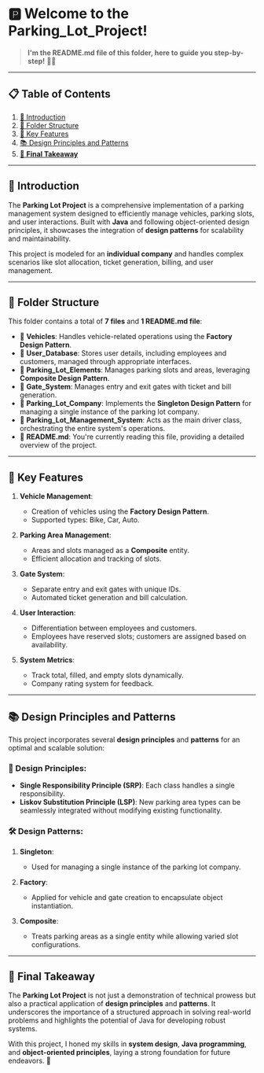 # 🅿️ Welcome to the Parking_Lot_Project!
> **I'm the README.md file of this folder, here to guide you step-by-step!** 🚗🚦

---

## 📋 **Table of Contents**

1. [📖 Introduction](#-introduction)
2. [📂 Folder Structure](#-folder-structure)
3. [🚀 Key Features](#-key-features)
4. [📚 Design Principles and Patterns](#-design-principles-and-patterns)
5. [🎯 **Final Takeaway**](#-final-takeaway)

---

## 📖 **Introduction**

The **Parking Lot Project** is a comprehensive implementation of a parking management system designed to efficiently manage vehicles, parking slots, and user interactions. Built with **Java** and following object-oriented design principles, it showcases the integration of **design patterns** for scalability and maintainability.

This project is modeled for an **individual company** and handles complex scenarios like slot allocation, ticket generation, billing, and user management.

---

## 📂 **Folder Structure**

This folder contains a total of **7 files** and **1 README.md file**:

- 📁 **Vehicles**: Handles vehicle-related operations using the **Factory Design Pattern**.
- 📁 **User_Database**: Stores user details, including employees and customers, managed through appropriate interfaces.
- 📁 **Parking_Lot_Elements**: Manages parking slots and areas, leveraging **Composite Design Pattern**.
- 📁 **Gate_System**: Manages entry and exit gates with ticket and bill generation.
- 📄 **Parking_Lot_Company**: Implements the **Singleton Design Pattern** for managing a single instance of the parking lot company.
- 📄 **Parking_Lot_Management_System**: Acts as the main driver class, orchestrating the entire system's operations.
- 📄 **README.md**: You're currently reading this file, providing a detailed overview of the project.

---

## 🚀 **Key Features**

1. **Vehicle Management**:
    - Creation of vehicles using the **Factory Design Pattern**.
    - Supported types: Bike, Car, Auto.

2. **Parking Area Management**:
    - Areas and slots managed as a **Composite** entity.
    - Efficient allocation and tracking of slots.

3. **Gate System**:
    - Separate entry and exit gates with unique IDs.
    - Automated ticket generation and bill calculation.

4. **User Interaction**:
    - Differentiation between employees and customers.
    - Employees have reserved slots; customers are assigned based on availability.

5. **System Metrics**:
    - Track total, filled, and empty slots dynamically.
    - Company rating system for feedback.

---

## 📚 **Design Principles and Patterns**

This project incorporates several **design principles** and **patterns** for an optimal and scalable solution:

### 🧩 Design Principles:
- **Single Responsibility Principle (SRP)**: Each class handles a single responsibility.
- **Liskov Substitution Principle (LSP)**: New parking area types can be seamlessly integrated without modifying existing functionality.

### 🛠️ Design Patterns:
1. **Singleton**:
    - Used for managing a single instance of the parking lot company.

2. **Factory**:
    - Applied for vehicle and gate creation to encapsulate object instantiation.

3. **Composite**:
    - Treats parking areas as a single entity while allowing varied slot configurations.

---

## 🎯 **Final Takeaway**

The **Parking Lot Project** is not just a demonstration of technical prowess but also a practical application of **design principles** and **patterns**. It underscores the importance of a structured approach in solving real-world problems and highlights the potential of Java for developing robust systems.

With this project, I honed my skills in **system design**, **Java programming**, and **object-oriented principles**, laying a strong foundation for future endeavors. 🌟

